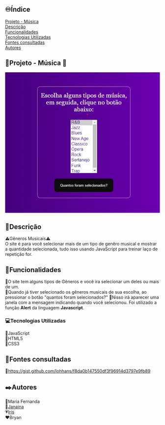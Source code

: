 ## ♾️Índice
[Projeto - Música](#📁projeto---música)  
[Descrição](#📝descrição)  
[Funcionalidades](#🔧funcionalidades)  
[Tecnologias Utilizadas](#💻tecnologias-utilizadas)  
[Fontes consultadas](#📃fontes-consultadas)   
[Autores](#✒️autores)   

## 📁Projeto - Música 🎵
![image info](_img/tela.png)

## 📝Descrição
⚠️Gêneros Musicais⚠️  
O site é para você selecionar mais de um tipo de genêro musical e mostrar a quantidade selecionada, tudo isso usando JavaScript para treinar laço de repetição for.
## 🔧Funcionalidades 
📌O site tem alguns tipos de Gêneros e você ira selecionar um deles ou mais de um.  
📌Quando já tiver selecionado os gêneros musicais de sua escolha, ao pressionar o botão "quantos foram selecionados?"
📌Nisso irá aparecer uma janela com a mensagem indicando quando você selecionou. Foi utilizado a função **Alert** da linguagem **Javascript**.  
### 💻Tecnologias Utilizadas 
🔸JavaScript  
🔸HTML5  
🔸CSS3  
## 📃Fontes consultadas  
🔻https://gist.github.com/lohhans/f8da0b147550df3f96914d3797e9fb89
## ✒️Autores  
🤍Maria Fernanda  
🖤[Janaina](https://github.com/janapaulinoo)  
💗[Iris](https://github.com/iriscarolina)  
❤️Bryan